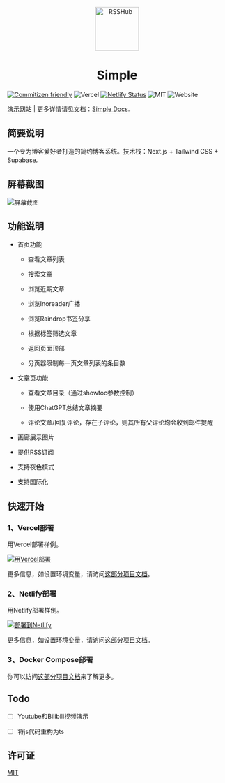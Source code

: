 <p align="center">
<img src="https://vip2.loli.io/2023/04/17/AYctDuH2fbriGPQ.webp" alt="RSSHub" width="100">
</p>

<h1 align="center">Simple</h1>

[![Commitizen friendly](https://img.shields.io/badge/commitizen-friendly-brightgreen.svg)](http://commitizen.github.io/cz-cli/)
![Vercel](https://vercelbadge.vercel.app/api/simple-is-awesome/simple)
[![Netlify Status](https://api.netlify.com/api/v1/badges/a9a7ac9b-9a45-4336-9383-4c76af5b397a/deploy-status)](https://app.netlify.com/sites/demo-njxzc/deploys)
![MIT](https://img.shields.io/github/license/simple-is-awesome/simple?style=plastic)
![Website](https://img.shields.io/website?url=https%3A%2F%2Fdemo.njxzc.top)

[演示网站](https://demo.njxzc.top) | 更多详情请见文档：[Simple Docs](https://docs.njxzc.top).

## 简要说明

一个专为博客爱好者打造的简约博客系统。技术栈：Next.js + Tailwind CSS + Supabase。

## 屏幕截图

![屏幕截图](https://vip2.loli.io/2023/04/17/oKfPLRXCM58rHZA.webp)

## 功能说明

- 首页功能

    - 查看文章列表

    - 搜索文章

    - 浏览近期文章

    - 浏览Inoreader广播

    - 浏览Raindrop书签分享

    - 根据标签筛选文章

    - 返回页面顶部

    - 分页器限制每一页文章列表的条目数

- 文章页功能

    - 查看文章目录（通过showtoc参数控制）

    - 使用ChatGPT总结文章摘要

    - 评论文章/回复评论，存在子评论，则其所有父评论均会收到邮件提醒

- 画廊展示图片

- 提供RSS订阅

- 支持夜色模式

- 支持国际化

## 快速开始

### 1、Vercel部署

用Vercel部署样例。

[![用Vercel部署](https://vercel.com/button)](https://vercel.com/new/clone?repository-url=https://github.com/simple-is-awesome/simple)

更多信息，如设置环境变量，请访问[这部分项目文档](https://docs.njxzc.top/docs/usage/vercel-deploy/)。

### 2、Netlify部署

用Netlify部署样例。

[![部署到Netlify](https://www.netlify.com/img/deploy/button.svg)](https://app.netlify.com/start/deploy?repository=https://github.com/simple-is-awesome/simple)

更多信息，如设置环境变量，请访问[这部分项目文档](https://docs.njxzc.top/docs/usage/netlify-deploy/)。

### 3、Docker Compose部署

你可以访问[这部分项目文档](https://docs.njxzc.top/docs/usage/selfhosted-deploy)来了解更多。

## Todo

- [ ] Youtube和Bilibili视频演示

- [ ] 将js代码重构为ts

## 许可证

[MIT](https://github.com/simple-is-awesome/simple/blob/main/LICENSE)